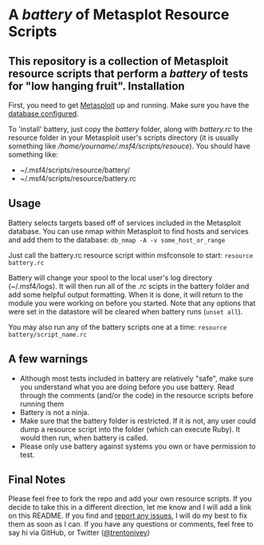 A *battery* of Metasplot Resource Scripts
=========================================
This repository is a collection of Metasploit resource scripts that perform a *battery* of tests for "low hanging fruit". 
Installation
-------------
First, you need to get [Metasploit][msf on github] up and running. Make sure you have the [database configured][msf database setup].


To 'install' battery, just copy the *battery* folder, along with *battery.rc* to the resource folder in your Metasploit user's scripts directory (it is usually something like */home/yourname/.msf4/scripts/resouce*). You should have something like:
  * ~/.msf4/scripts/resource/battery/
  * ~/.msf4/scripts/resource/battery.rc

Usage
------
Battery selects targets based off of services included in the Metasploit database. You can use nmap within Metasploit to find hosts and services and add them to the database: `db_nmap -A -v some_host_or_range`

Just call the battery.rc resource script within msfconsole to start: `resource battery.rc`

Battery will change your spool to the local user's log directory (~/.msf4/logs). It will then run all of the .rc scipts in the battery folder and add some helpful output formatting. When it is done, it will return to the module you were working on before you started. Note that any options that were set in the datastore will be cleared when battery runs (`unset all`).

You may also run any of the battery scripts one at a time: `resource battery/script_name.rc`

A few warnings
--------------
  * Although most tests included in battery are relatively "safe", make sure you understand what you are doing before you use battery. Read through the comments (and/or the code) in the resource scripts before running them
  * Battery is not a ninja.
  * Make sure that the battery folder is restricted. If it is not, any user could dump a resource script into the folder (which can execute Ruby). It would then run, when battery is called.
  * Please only use battery against systems you own or have permission to test.

Final Notes
-------------
Please feel free to fork the repo and add your own resource scripts. If you decide to take this in a different direction, let me know and I will add a link on this README. If you find and [report any issues][battery issues], I will do my best to fix them as soon as I can. If you have any questions or comments, feel free to say hi via GitHub, or Twitter ([@trentonivey][kn0 twitter])

[kn0 twitter]: https://twitter.com/trentonivey
[battery issues]: https://github.com/kn0/battery/issues "Report an issue"
[msf database setup]: http://www.offensive-security.com/metasploit-unleashed/Using_the_Database "Using the Metasploit Database"
[msf on github]: https://github.com/rapid7/metasploit-framework "Metasploit's GitHub page"

